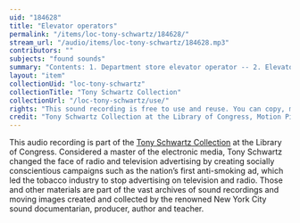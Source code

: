 ```yaml
---
uid: "184628"
title: "Elevator operators"
permalink: "/items/loc-tony-schwartz/184628/"
stream_url: "/audio/items/loc-tony-schwartz/184628.mp3"
contributors: ""
subjects: "found sounds"
summary: "Contents: 1. Department store elevator operator -- 2. Elevator door opening -- 3. Elevator ride -- 4. Addison Hall (W. 57th St.) elevator -- 5. Ride down elevator (12 E. 41st St.) -- 6. Ride up elevator (12 E. 41st St.) -- 7. Ride in Doctor's Hospital to 11th floor -- 8. Ride up \"Best & Co.\" to 5th floor."
layout: "item"
collectionUid: "loc-tony-schwartz"
collectionTitle: "Tony Schwartz Collection"
collectionUrl: "/loc-tony-schwartz/use/"
rights: "This sound recording is free to use and reuse. You can copy, modify, distribute and perform the work, even for commercial purposes, all without asking permission. Attribution is recommended but not required."
credit: "Tony Schwartz Collection at the Library of Congress, Motion Picture, Broadcasting and Recorded Sound Division."
---
```


This audio recording is part of the [Tony Schwartz Collection](https://www.loc.gov/rr/record/schwartzcollection.html) at the Library of Congress. Considered a master of the electronic media, Tony Schwartz changed the face of radio and television advertising by creating socially conscientious campaigns such as the nation’s first anti-smoking ad, which led the tobacco industry to stop advertising on television and radio. Those and other materials are part of the vast archives of sound recordings and moving images created and collected by the renowned New York City sound documentarian, producer, author and teacher.